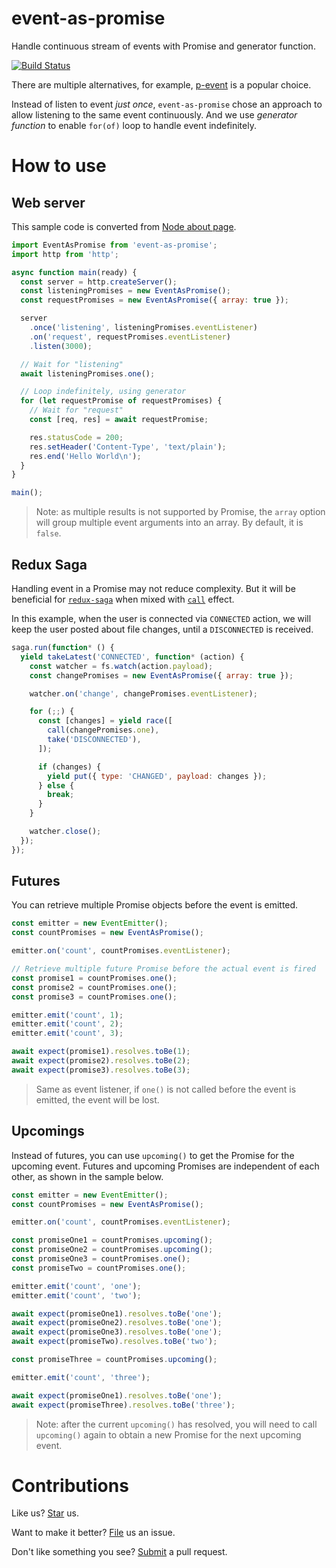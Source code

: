 # event-as-promise

Handle continuous stream of events with Promise and generator function.

[![Build Status](https://travis-ci.org/compulim/event-as-promise.svg?branch=master)](https://travis-ci.org/compulim/event-as-promise)

There are multiple alternatives, for example, [p-event](https://npmjs.com/package/p-event) is a popular choice.

Instead of listen to event *just once*, `event-as-promise` chose an approach to allow listening to the same event continuously. And we use *generator function* to enable `for(of)` loop to handle event indefinitely.

# How to use

## Web server

This sample code is converted from [Node about page](https://nodejs.org/en/about/).

```js
import EventAsPromise from 'event-as-promise';
import http from 'http';

async function main(ready) {
  const server = http.createServer();
  const listeningPromises = new EventAsPromise();
  const requestPromises = new EventAsPromise({ array: true });

  server
    .once('listening', listeningPromises.eventListener)
    .on('request', requestPromises.eventListener)
    .listen(3000);

  // Wait for "listening"
  await listeningPromises.one();

  // Loop indefinitely, using generator
  for (let requestPromise of requestPromises) {
    // Wait for "request"
    const [req, res] = await requestPromise;

    res.statusCode = 200;
    res.setHeader('Content-Type', 'text/plain');
    res.end('Hello World\n');
  }
}

main();
```

> Note: as multiple results is not supported by Promise, the `array` option will group multiple event arguments into an array. By default, it is `false`.

## Redux Saga

Handling event in a Promise may not reduce complexity. But it will be beneficial for [`redux-saga`](https://redux-saga.js.org/) when mixed with [`call`](https://redux-saga.js.org/docs/api/#callfn-args) effect.

In this example, when the user is connected via `CONNECTED` action, we will keep the user posted about file changes, until a `DISCONNECTED` is received.

```js
saga.run(function* () {
  yield takeLatest('CONNECTED', function* (action) {
    const watcher = fs.watch(action.payload);
    const changePromises = new EventAsPromise({ array: true });

    watcher.on('change', changePromises.eventListener);

    for (;;) {
      const [changes] = yield race([
        call(changePromises.one),
        take('DISCONNECTED'),
      ]);

      if (changes) {
        yield put({ type: 'CHANGED', payload: changes });
      } else {
        break;
      }
    }

    watcher.close();
  });
});
```

## Futures

You can retrieve multiple Promise objects before the event is emitted.

```js
const emitter = new EventEmitter();
const countPromises = new EventAsPromise();

emitter.on('count', countPromises.eventListener);

// Retrieve multiple future Promise before the actual event is fired
const promise1 = countPromises.one();
const promise2 = countPromises.one();
const promise3 = countPromises.one();

emitter.emit('count', 1);
emitter.emit('count', 2);
emitter.emit('count', 3);

await expect(promise1).resolves.toBe(1);
await expect(promise2).resolves.toBe(2);
await expect(promise3).resolves.toBe(3);
```

> Same as event listener, if `one()` is not called before the event is emitted, the event will be lost.

## Upcomings

Instead of futures, you can use `upcoming()` to get the Promise for the upcoming event. Futures and upcoming Promises are independent of each other, as shown in the sample below.

```js
const emitter = new EventEmitter();
const countPromises = new EventAsPromise();

emitter.on('count', countPromises.eventListener);

const promiseOne1 = countPromises.upcoming();
const promiseOne2 = countPromises.upcoming();
const promiseOne3 = countPromises.one();
const promiseTwo = countPromises.one();

emitter.emit('count', 'one');
emitter.emit('count', 'two');

await expect(promiseOne1).resolves.toBe('one');
await expect(promiseOne2).resolves.toBe('one');
await expect(promiseOne3).resolves.toBe('one');
await expect(promiseTwo).resolves.toBe('two');

const promiseThree = countPromises.upcoming();

emitter.emit('count', 'three');

await expect(promiseOne1).resolves.toBe('one');
await expect(promiseThree).resolves.toBe('three');
```

> Note: after the current `upcoming()` has resolved, you will need to call `upcoming()` again to obtain a new Promise for the next upcoming event.

# Contributions

Like us? [Star](https://github.com/compulim/event-as-promise/stargazers) us.

Want to make it better? [File](https://github.com/compulim/event-as-promise/issues) us an issue.

Don't like something you see? [Submit](https://github.com/compulim/event-as-promise/pulls) a pull request.
